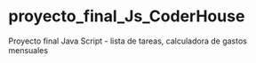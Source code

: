 # proyecto_final_Js_CoderHouse
Proyecto final Java Script - lista de tareas, calculadora de gastos mensuales

